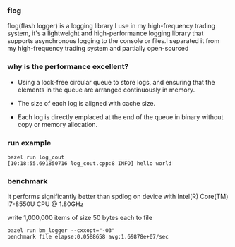 ### flog
flog(flash logger) is a logging library I use in my high-frequency trading system, it's a lightweight and high-performance logging library that supports asynchronous logging to the console or files.I separated it from my high-frequency trading system and partially open-sourced

### why is the performance excellent?
+ Using a lock-free circular queue to store logs, and ensuring that the elements in the queue are arranged continuously in memory.

+ The size of each log is aligned with cache size.

+ Each log is directly emplaced at the end of the queue in binary without copy or memory allocation.



### run example
```shell
bazel run log_cout
[10:18:55.691850716 log_cout.cpp:8 INFO] hello world
```

### benchmark
It performs significantly better than spdlog on device with Intel(R) Core(TM) i7-8550U CPU @ 1.80GHz

write 1,000,000 items of size 50 bytes each to file

```shell
bazel run bm_logger --cxxopt="-O3"
benchmark file elapse:0.0588658 avg:1.69878e+07/sec
```